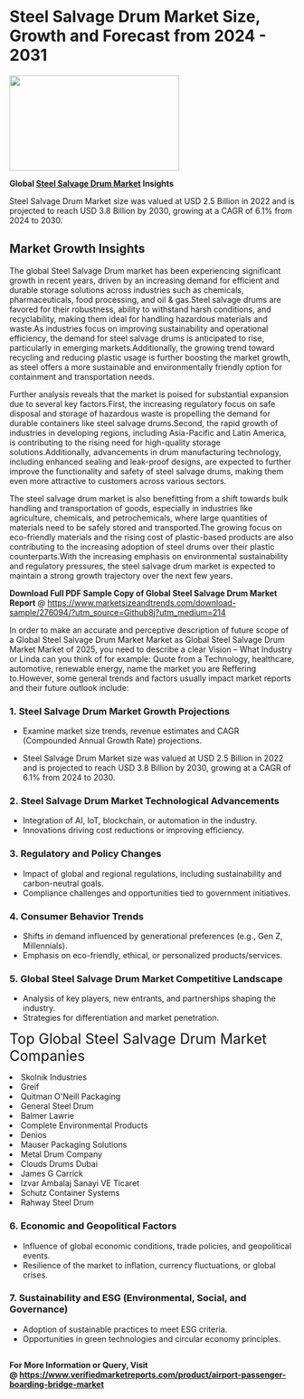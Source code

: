 <H1>Steel Salvage Drum Market Size, Growth and Forecast from 2024 - 2031</H1><img class="aligncenter size-medium wp-image-584254" src="https://thirdeyenews.in/wp-content/uploads/2024/09/Global-Market-Research-300x168.jpeg" alt="" width="300" height="168" /><p><strong>Global&nbsp;<a href="https://www.marketsizeandtrends.com/download-sample/276094/?utm_source=Github8j?utm_medium=214">Steel Salvage Drum Market</a> Insights</strong></p><p>Steel Salvage Drum Market size was valued at USD 2.5 Billion in 2022 and is projected to reach USD 3.8 Billion by 2030, growing at a CAGR of 6.1% from 2024 to 2030.</p><p><h2>Market Growth Insights</h2> <p>The global Steel Salvage Drum market has been experiencing significant growth in recent years, driven by an increasing demand for efficient and durable storage solutions across industries such as chemicals, pharmaceuticals, food processing, and oil & gas.Steel salvage drums are favored for their robustness, ability to withstand harsh conditions, and recyclability, making them ideal for handling hazardous materials and waste.As industries focus on improving sustainability and operational efficiency, the demand for steel salvage drums is anticipated to rise, particularly in emerging markets.Additionally, the growing trend toward recycling and reducing plastic usage is further boosting the market growth, as steel offers a more sustainable and environmentally friendly option for containment and transportation needs.</p> <p>Further analysis reveals that the market is poised for substantial expansion due to several key factors.First, the increasing regulatory focus on safe disposal and storage of hazardous waste is propelling the demand for durable containers like steel salvage drums.Second, the rapid growth of industries in developing regions, including Asia-Pacific and Latin America, is contributing to the rising need for high-quality storage solutions.Additionally, advancements in drum manufacturing technology, including enhanced sealing and leak-proof designs, are expected to further improve the functionality and safety of steel salvage drums, making them even more attractive to customers across various sectors.</p> <p>The steel salvage drum market is also benefitting from a shift towards bulk handling and transportation of goods, especially in industries like agriculture, chemicals, and petrochemicals, where large quantities of materials need to be safely stored and transported.The growing focus on eco-friendly materials and the rising cost of plastic-based products are also contributing to the increasing adoption of steel drums over their plastic counterparts.With the increasing emphasis on environmental sustainability and regulatory pressures, the steel salvage drum market is expected to maintain a strong growth trajectory over the next few years.</p> <p><span class=""><strong>Download Full PDF Sample Copy of Global Steel Salvage Drum Market Report</strong> @ <a href="https://www.marketsizeandtrends.com/download-sample/276094/?utm_source=Github8j?utm_medium=214" target="_blank">https://www.marketsizeandtrends.com/download-sample/276094/?utm_source=Github8j?utm_medium=214</a></span></p><p>In order to make an accurate and perceptive description of future scope of a Global&nbsp;Steel Salvage Drum Market Market as Global&nbsp;Steel Salvage Drum Market Market of 2025, you need to describe a clear Vision &ndash; What Industry or Linda can you think of for example: Quote from a Technology, healthcare, automotive, renewable energy, name the market you are Reffering to.However, some general trends and factors usually impact market reports and their future outlook include:</p><h3>1.&nbsp;<strong>Steel Salvage Drum Market Growth Projections</strong></h3><ul><li>Examine market size trends, revenue estimates and CAGR (Compounded Annual Growth Rate) projections.</li><li><p>Steel Salvage Drum Market size was valued at USD 2.5 Billion in 2022 and is projected to reach USD 3.8 Billion by 2030, growing at a CAGR of 6.1% from 2024 to 2030.</p></li></ul><h3>2.&nbsp;<strong>Steel Salvage Drum Market Technological Advancements</strong></h3><ul><li>Integration of AI, IoT, blockchain, or automation in the industry.</li><li>Innovations driving cost reductions or improving efficiency.</li></ul><h3>3.&nbsp;<strong>Regulatory and Policy Changes</strong></h3><ul><li>Impact of global and regional regulations, including sustainability and carbon-neutral goals.</li><li>Compliance challenges and opportunities tied to government initiatives.</li></ul><h3>4.&nbsp;<strong>Consumer Behavior Trends</strong></h3><ul><li>Shifts in demand influenced by generational preferences (e.g., Gen Z, Millennials).</li><li>Emphasis on eco-friendly, ethical, or personalized products/services.</li></ul><h3>5.&nbsp;<strong>Global Steel Salvage Drum Market Competitive Landscape</strong></h3><ul><li>Analysis of key players, new entrants, and partnerships shaping the industry.</li><li>Strategies for differentiation and market penetration.</li></ul><p data-pm-slice="1 1 []"><span style="color: inherit; font-family: inherit; font-size: 25px;">Top Global Steel Salvage Drum Market Companies</span></p><div class="" data-test-id=""><p><li>Skolnik Industries</li><li> Greif</li><li> Quitman O'Neill Packaging</li><li> General Steel Drum</li><li> Balmer Lawrie</li><li> Complete Environmental Products</li><li> Denios</li><li> Mauser Packaging Solutions</li><li> Metal Drum Company</li><li> Clouds Drums Dubai</li><li> James G Carrick</li><li> Izvar Ambalaj Sanayi VE Ticaret</li><li> Schutz Container Systems</li><li> Rahway Steel Drum</li></p></div><h3>6.&nbsp;<strong>Economic and Geopolitical Factors</strong></h3><ul><li>Influence of global economic conditions, trade policies, and geopolitical events.</li><li>Resilience of the market to inflation, currency fluctuations, or global crises.</li></ul><h3>7.&nbsp;<strong>Sustainability and ESG (Environmental, Social, and Governance)</strong></h3><ul><li>Adoption of sustainable practices to meet ESG criteria.</li><li>Opportunities in green technologies and circular economy principles.</li></ul><h2><strong style="font-size: 14px;">For More Information or Query, Visit @&nbsp;</strong><a style="background-color: #ffffff; font-size: 14px;" href="https://www.marketsizeandtrends.com/report/steel-salvage-drum-market/" target="_blank">https://www.verifiedmarketreports.com/product/airport-passenger-boarding-bridge-market</a></h2>